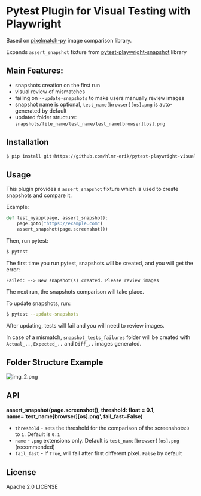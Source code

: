 # Pytest Plugin for Visual Testing with Playwright

Based on [pixelmatch-py](https://github.com/whtsky/pixelmatch-py) image comparison library.

Expands `assert_snapshot` fixture from [pytest-playwright-snapshot](https://github.com/kumaraditya303/pytest-playwright-snapshot) library 

## Main Features:
- snapshots creation on the first run
- visual review of mismatches
- failing on `--update-snapshots` to make users manually review images
- snapshot name is optional, `test_name[browser][os].png` is auto-generated by default
- updated folder structure: `snapshots/file_name/test_name/test_name[browser][os].png`

## Installation

```bash
$ pip install git+https://github.com/hlmr-erik/pytest-playwright-visual.git
```

## Usage

This plugin provides a `assert_snapshot` fixture which is used to create snapshots and compare it.

Example:

```python
def test_myapp(page, assert_snapshot):
    page.goto("https://example.com")
    assert_snapshot(page.screenshot())
```
Then, run pytest:
```bash
$ pytest
```
The first time you run pytest, snapshots will be created, and you will get the error:

```console
Failed: --> New snapshot(s) created. Please review images
```

The next run, the snapshots comparison will take place. 

To update snapshots, run:

```bash
$ pytest --update-snapshots
```

After updating, tests will fail and you will need to review images.

In case of a mismatch, `snapshot_tests_failures` folder will be created with `Actual_..`, `Expected_..` and `Diff_..` images generated.

## Folder Structure Example

![img_2.png](img_2.png)

## API
**assert_snapshot(page.screenshot(), threshold: float = 0.1, name='test_name[browser][os].png', fail_fast=False)**
- `threshold` - sets the threshold for the comparison of the screenshots:`0` to `1`. Default is `0.1`
- `name` - `.png` extensions only. Default is `test_name[browser][os].png` (recommended)
- `fail_fast` - If `True`, will fail after first different pixel. `False` by default
## License

Apache 2.0 LICENSE
